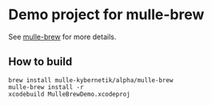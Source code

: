 # Demo project for mulle-brew

See [mulle-brew](//github.com/mulle-nat/mulle-brew) for more details.


## How to build

```
brew install mulle-kybernetik/alpha/mulle-brew
mulle-brew install -r
xcodebuild MulleBrewDemo.xcodeproj
```

